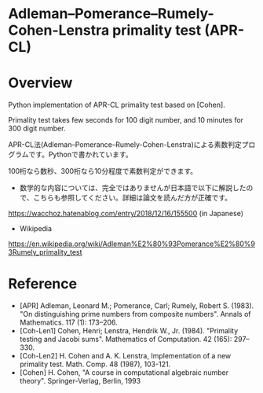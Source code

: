 # Adleman–Pomerance–Rumely-Cohen-Lenstra primality test (APR-CL)

# Overview

Python implementation of APR-CL primality test based on [Cohen].

Primality test takes few seconds for 100 digit number, and 10 minutes for 300 digit number.



APR-CL法(Adleman–Pomerance–Rumely-Cohen-Lenstra)による素数判定プログラムです。Pythonで書かれています。

100桁なら数秒、300桁なら10分程度で素数判定ができます。



- 数学的な内容については、完全ではありませんが日本語で以下に解説したので、こちらも参照してください。詳細は論文を読んだ方が正確です。

https://wacchoz.hatenablog.com/entry/2018/12/16/155500 (in Japanese)



- Wikipedia

https://en.wikipedia.org/wiki/Adleman%E2%80%93Pomerance%E2%80%93Rumely_primality_test



# Reference

- [APR] Adleman, Leonard M.; Pomerance, Carl; Rumely, Robert S. (1983). "On distinguishing prime numbers from composite numbers". Annals of Mathematics. 117 (1): 173–206.
- [Coh-Len1] Cohen, Henri; Lenstra, Hendrik W., Jr. (1984). "Primality testing and Jacobi sums". Mathematics of Computation. 42 (165): 297–330.
- [Coh-Len2] H. Cohen and A. K. Lenstra, Implementation of a new primality test. Math. Comp. 48 (1987), 103-121.
- [Cohen] H. Cohen, "A course in computational algebraic number theory". Springer-Verlag, Berlin, 1993
